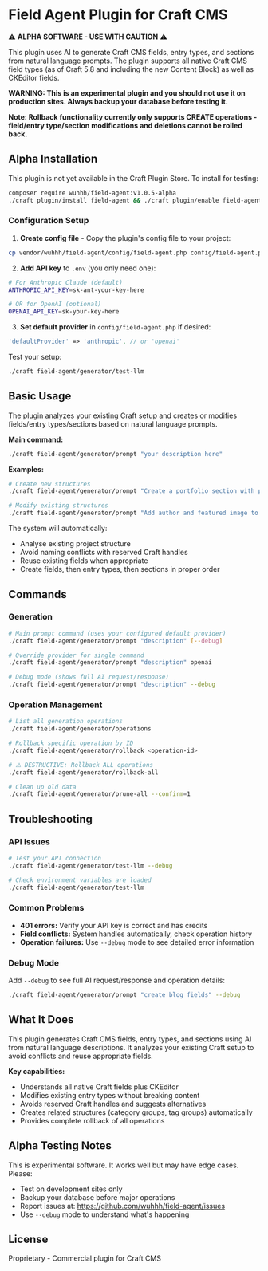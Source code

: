 # Field Agent Plugin for Craft CMS
⚠️ **ALPHA SOFTWARE - USE WITH CAUTION** ⚠️

This plugin uses AI to generate Craft CMS fields, entry types, and sections from natural language prompts. The plugin supports all native Craft CMS field types (as of Craft 5.8 and including the new Content Block) as well as CKEditor fields.

**WARNING: This is an experimental plugin and you should not use it on production sites. Always backup your database before testing it.**

**Note: Rollback functionality currently only supports CREATE operations - field/entry type/section modifications and deletions cannot be rolled back.**

## Alpha Installation

This plugin is not yet available in the Craft Plugin Store. To install for testing:

```bash
composer require wuhhh/field-agent:v1.0.5-alpha
./craft plugin/install field-agent && ./craft plugin/enable field-agent
```

### Configuration Setup

1. **Create config file** - Copy the plugin's config file to your project:
```bash
cp vendor/wuhhh/field-agent/config/field-agent.php config/field-agent.php
```

2. **Add API key** to `.env` (you only need one):
```bash
# For Anthropic Claude (default)
ANTHROPIC_API_KEY=sk-ant-your-key-here

# OR for OpenAI (optional)
OPENAI_API_KEY=sk-your-key-here
```

3. **Set default provider** in `config/field-agent.php` if desired:
```php
'defaultProvider' => 'anthropic', // or 'openai'
```

Test your setup:
```bash
./craft field-agent/generator/test-llm
```

## Basic Usage

The plugin analyzes your existing Craft setup and creates or modifies fields/entry types/sections based on natural language prompts.

**Main command:**
```bash
./craft field-agent/generator/prompt "your description here"
```

**Examples:**
```bash
# Create new structures
./craft field-agent/generator/prompt "Create a portfolio section with project fields"

# Modify existing structures  
./craft field-agent/generator/prompt "Add author and featured image to blog posts"
```

The system will automatically:
- Analyse existing project structure
- Avoid naming conflicts with reserved Craft handles
- Reuse existing fields when appropriate
- Create fields, then entry types, then sections in proper order

## Commands

### Generation
```bash
# Main prompt command (uses your configured default provider)
./craft field-agent/generator/prompt "description" [--debug]

# Override provider for single command
./craft field-agent/generator/prompt "description" openai

# Debug mode (shows full AI request/response)  
./craft field-agent/generator/prompt "description" --debug
```

### Operation Management
```bash
# List all generation operations
./craft field-agent/generator/operations

# Rollback specific operation by ID
./craft field-agent/generator/rollback <operation-id>

# ⚠️ DESTRUCTIVE: Rollback ALL operations
./craft field-agent/generator/rollback-all

# Clean up old data
./craft field-agent/generator/prune-all --confirm=1
```

## Troubleshooting

### API Issues
```bash
# Test your API connection
./craft field-agent/generator/test-llm --debug

# Check environment variables are loaded
./craft field-agent/generator/test-llm
```

### Common Problems
- **401 errors:** Verify your API key is correct and has credits
- **Field conflicts:** System handles automatically, check operation history  
- **Operation failures:** Use `--debug` mode to see detailed error information

### Debug Mode
Add `--debug` to see full AI request/response and operation details:
```bash
./craft field-agent/generator/prompt "create blog fields" --debug
```

## What It Does

This plugin generates Craft CMS fields, entry types, and sections using AI from natural language descriptions. It analyzes your existing Craft setup to avoid conflicts and reuse appropriate fields.

**Key capabilities:**
- Understands all native Craft fields plus CKEditor
- Modifies existing entry types without breaking content
- Avoids reserved Craft handles and suggests alternatives  
- Creates related structures (category groups, tag groups) automatically
- Provides complete rollback of all operations

## Alpha Testing Notes

This is experimental software. It works well but may have edge cases. Please:

- Test on development sites only
- Backup your database before major operations
- Report issues at: https://github.com/wuhhh/field-agent/issues
- Use `--debug` mode to understand what's happening

## License

Proprietary - Commercial plugin for Craft CMS
